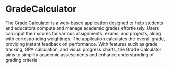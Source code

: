 # GradeCalculator
The Grade Calculator is a web-based application designed to help students and educators compute and manage academic grades effortlessly. Users can input their scores for various assignments, exams, and projects, along with corresponding weightings. The application calculates the overall grade, providing instant feedback on performance. With features such as grade tracking, GPA calculation, and visual progress charts, the Grade Calculator aims to simplify academic assessments and enhance understanding of grading criteria
